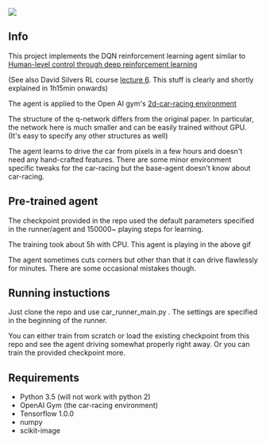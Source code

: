 ![](https://media.giphy.com/media/3og0IEKu84Ros9izyU/giphy.gif)


## Info
This project implements the DQN reinforcement learning agent similar to
[Human-level control through deep reinforcement
learning](http://www.davidqiu.com:8888/research/nature14236.pdf)

(See also David Silvers RL course [lecture 6](https://www.youtube.com/watch?v=UoPei5o4fps). This stuff is clearly and shortly explained in 1h15min onwards) 

The agent is applied to the Open AI gym's [2d-car-racing environment](https://gym.openai.com/envs/CarRacing-v0)

The structure of the q-network differs from the original paper.
In particular, the network here is much smaller and can be easily trained without GPU.
(It's easy to specify any other structures as well)

The agent learns to drive the car from pixels in a few hours and doesn't need any hand-crafted features.
There are some minor environment specific tweaks for the car-racing but the base-agent doesn't know about car-racing.

## Pre-trained agent
The checkpoint provided in the repo used the default parameters
specified in the runner/agent and 150000~ playing steps for learning.

The training took about 5h with CPU.
This agent is playing in the above gif

The agent sometimes cuts corners but other than that it can drive flawlessly for minutes.
There are some occasional mistakes though.

## Running instuctions
Just clone the repo and use car_runner_main.py .
The settings are specified in the beginning of the runner.

You can either train from scratch or load the existing checkpoint
from this repo and see the agent driving somewhat properly right away.
Or you can train the provided checkpoint more.

## Requirements
- Python 3.5 (will not work with python 2)
- OpenAI Gym (the car-racing environment)
- Tensorflow 1.0.0
- numpy
- scikit-image
